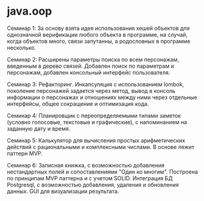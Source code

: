 # java.oop

Семинар 1:
За основу взята идея использования хешей объектов для однозначной верификации любого объекта в программе, 
на случай, когда объектов много, связи запутанны, а родословных в программе несколько.

Семинар 2:
Расширены параметры поиска по всем персонажам, введенным в дерево связей. Добавлен поиск по параметрам
и персонажам, добавлен консольный интерфейс пользователя.

Семинар 3:
Рефакторинг. Инкапсуляция с использованием lombok, поколение персонажей задается через метод, вывод в консоль информации
о персонажах и отношениях между ними через отдельные интерфейсы, общее сокращение и оптимизация кода.

Семинар 4:
Планировщик с переопределяемыми типами заметок (условно голосовые, текстовые и графические), с напоминанием
на заданную дату и время.

Семинар 5:
Калькулятор для вычисления простых арифметических действий с рациональными и комплексными числами. В основе лежит
паттерн MVP.

Семинар 6:
Записная книжка, с возможностью добавления нестандартных полей и сопоставлениями "Один ко многим".
Построена по принципам MVP паттерна и с учетом SOLID. Интеграция БД Postgresql, с возможностью
добавления, удаления и обновления данных. GUI для визуализации результата.
